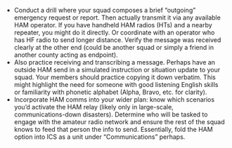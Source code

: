 - Conduct a drill where your squad composes a brief “outgoing” emergency request or report. Then actually transmit it via any available HAM operator. If you have handheld HAM radios (HTs) and a nearby repeater, you might do it directly. Or coordinate with an operator who has HF radio to send longer distance. Verify the message was received clearly at the other end (could be another squad or simply a friend in another county acting as endpoint).  
- Also practice receiving and transcribing a message. Perhaps have an outside HAM send in a simulated instruction or situation update to your squad. Your members should practice copying it down verbatim. This might highlight the need for someone with good listening English skills or familiarity with phonetic alphabet (Alpha, Bravo, etc. for clarity).  
- Incorporate HAM comms into your wider plan: know which scenarios you’d activate the HAM relay (likely only in large-scale, communications-down disasters). Determine who will be tasked to engage with the amateur radio network and ensure the rest of the squad knows to feed that person the info to send. Essentially, fold the HAM option into ICS as a unit under “Communications” perhaps.